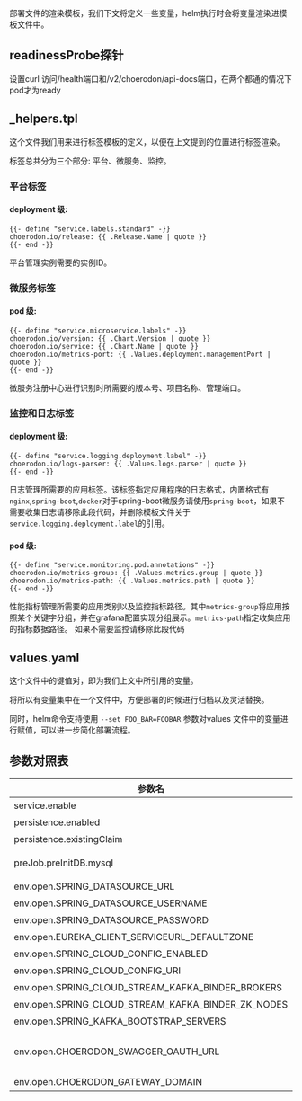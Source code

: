 部署文件的渲染模板，我们下文将定义一些变量，helm执行时会将变量渲染进模板文件中。

## readinessProbe探针
设置curl 访问/health端口和/v2/choerodon/api-docs端口，在两个都通的情况下pod才为ready

## _helpers.tpl

这个文件我们用来进行标签模板的定义，以便在上文提到的位置进行标签渲染。

标签总共分为三个部分: 平台、微服务、监控。

### 平台标签

#### deployment 级:

```
{{- define "service.labels.standard" -}}
choerodon.io/release: {{ .Release.Name | quote }}
{{- end -}}
```
平台管理实例需要的实例ID。

### 微服务标签

#### pod 级:

```
{{- define "service.microservice.labels" -}}
choerodon.io/version: {{ .Chart.Version | quote }}
choerodon.io/service: {{ .Chart.Name | quote }}
choerodon.io/metrics-port: {{ .Values.deployment.managementPort | quote }}
{{- end -}}
```
微服务注册中心进行识别时所需要的版本号、项目名称、管理端口。

### 监控和日志标签

#### deployment 级:

```
{{- define "service.logging.deployment.label" -}}
choerodon.io/logs-parser: {{ .Values.logs.parser | quote }}
{{- end -}}
```
日志管理所需要的应用标签。该标签指定应用程序的日志格式，内置格式有`nginx`,`spring-boot`,`docker`对于spring-boot微服务请使用`spring-boot`，如果不需要收集日志请移除此段代码，并删除模板文件关于`service.logging.deployment.label`的引用。

#### pod 级:

```
{{- define "service.monitoring.pod.annotations" -}}
choerodon.io/metrics-group: {{ .Values.metrics.group | quote }}
choerodon.io/metrics-path: {{ .Values.metrics.path | quote }}
{{- end -}}
```
性能指标管理所需要的应用类别以及监控指标路径。其中`metrics-group`将应用按照某个关键字分组，并在grafana配置实现分组展示。`metrics-path`指定收集应用的指标数据路径。
如果不需要监控请移除此段代码

## values.yaml

这个文件中的键值对，即为我们上文中所引用的变量。

将所以有变量集中在一个文件中，方便部署的时候进行归档以及灵活替换。

同时，helm命令支持使用 `--set FOO_BAR=FOOBAR` 参数对values 文件中的变量进行赋值，可以进一步简化部署流程。


## 参数对照表

参数名 | 含义 
--- |  --- 
service.enable | 是否创建service
persistence.enabled | 是否启用持久化存储
persistence.existingClaim | 绑定的pvc名称
preJob.preInitDB.mysql | 初始化数据库所需数据库信息
env.open.SPRING_DATASOURCE_URL | 数据库链接地址
env.open.SPRING_DATASOURCE_USERNAME | 数据库用户名
env.open.SPRING_DATASOURCE_PASSWORD | 数据库密码
env.open.EUREKA_CLIENT_SERVICEURL_DEFAULTZONE | 注册服务地址
env.open.SPRING_CLOUD_CONFIG_ENABLED | 启用配置中心
env.open.SPRING_CLOUD_CONFIG_URI | 配置中心地址
env.open.SPRING_CLOUD_STREAM_KAFKA_BINDER_BROKERS | kafka地址
env.open.SPRING_CLOUD_STREAM_KAFKA_BINDER_ZK_NODES | zookeeper地址
env.open.SPRING_KAFKA_BOOTSTRAP_SERVERS | spring kafka地址
env.open.CHOERODON_SWAGGER_OAUTH_URL | 认证服务地址，应该为网关服务地址/oauth/oauth/authorize
env.open.CHOERODON_GATEWAY_DOMAIN | 网关服务地址

